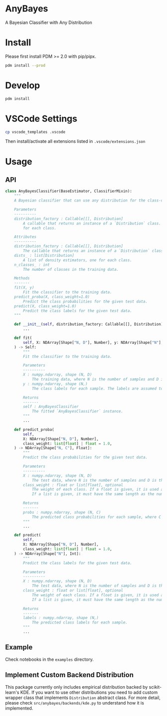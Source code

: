 # AnyBayes
A Bayesian Classifier with Any Distribution

# Install

Please first install PDM >= 2.0 with pip/pipx.

```bash
pdm install --prod
```

# Develop

```bash
pdm install
```

# VSCode Settings

```bash
cp vscode_templates .vscode
```

Then install/activate all extensions listed in `.vscode/extensions.json`

# Usage

## API

```py
class AnyBayesClassifier(BaseEstimator, ClassifierMixin):
    """
    A Bayesian classifier that can use any distribution for the class-conditional densities.

    Parameters
    ----------
    distribution_factory : Callable[[], Distribution]
        A callable that returns an instance of a `Distribution` class. This is used to create the density estimators
        for each class.

    Attributes
    ----------
    distribution_factory : Callable[[], Distribution]
        The callable that returns an instance of a `Distribution` class.
    dists_ : list[Distribution]
        A list of density estimators, one for each class.
    n_classes_ : int
        The number of classes in the training data.

    Methods
    -------
    fit(X, y)
        Fit the classifier to the training data.
    predict_proba(X, class_weight=1.0)
        Predict the class probabilities for the given test data.
    predict(X, class_weight=1.0)
        Predict the class labels for the given test data.
    """

    def __init__(self, distribution_factory: Callable[[], Distribution]):
        ...

    def fit(
        self, X: NDArray[Shape["N, D"], Number], y: NDArray[Shape["N"], Int]
    ) -> Self:
        """
        Fit the classifier to the training data.

        Parameters
        ----------
        X : numpy.ndarray, shape (N, D)
            The training data, where N is the number of samples and D is the number of features.
        y : numpy.ndarray, shape (N,)
            The class labels for each sample. The labels are assumed to start from 0 without gaps

        Returns
        -------
        self : AnyBayesClassifier
            The fitted `AnyBayesClassifier` instance.
        """
        ...

    def predict_proba(
        self,
        X: NDArray[Shape["N, D"], Number],
        class_weight: list[float] | float = 1.0,
    ) -> NDArray[Shape["N, C"], Float]:
        """
        Predict the class probabilities for the given test data.

        Parameters
        ----------
        X : numpy.ndarray, shape (N, D)
            The test data, where N is the number of samples and D is the number of features.
        class_weight : float or list[float], optional
            The weight of each class. If a float is given, it is used as the weight for all classes.
            If a list is given, it must have the same length as the number of classes.

        Returns
        -------
        probs : numpy.ndarray, shape (N, C)
            The predicted class probabilities for each sample, where C is the number of classes.
        """
        ...

    def predict(
        self,
        X: NDArray[Shape["N, D"], Number],
        class_weight: list[float] | float = 1.0,
    ) -> NDArray[Shape["N"], Int]:
        """
        Predict the class labels for the given test data.

        Parameters
        ----------
        X : numpy.ndarray, shape (N, D)
            The test data, where N is the number of samples and D is the number of features.
        class_weight : float or list[float], optional
            The weight of each class. If a float is given, it is used as the weight for all classes.
            If a list is given, it must have the same length as the number of classes.

        Returns
        -------
        labels : numpy.ndarray, shape (N,)
            The predicted class labels for each sample.
        """
        ...
```

## Example

Check notebooks in the `examples` directory.

## Implement Custom Backend Distribution

This package currently only includes empirical distribution backed by scikit-learn's KDE. If you want to use other distributions you need to add custom wrapper class that implements `Distribution` abstract class. For more detail, please check `src/anybayes/backends/kde.py` to understand how it is implemented. 